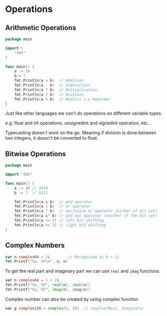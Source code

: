 # Operations

## Arithmetic Operations

```go
package main

import (
    "fmt"
)

func main() {
    a := 10
    b:= 7
    fmt.Println(a + b)  // Addition
    fmt.Println(a - b)  // Subtraction
    fmt.Println(a * b)  // Multiplication
    fmt.Println(a / b)  // Division
    fmt.Println(a % b)  // Modulus i.e Reminder
}
```

Just like other languages we can't do operations on different variable types. 

e.g:
    float and int operations,
    unsignedint and signedint operation,
    etc...

Typecasting doesn't work on the go. Meaning if division is done between two integers, it doesn't be converted to float.

## Bitwise Operations

```go
package main

import "fmt"

func main() {
    a := 10 // 1010
    b := 7  // 0111

    fmt.Println(a & b)  // and operator                                 0010
    fmt.Println(a | b)  // or operator                                  1111
    fmt.Println(a ^ b)  // exclusive or operator (either of bit set)    1101
    fmt.Println(a &^ b) // and not operator (neither of the bit set)    0000
    fmt.Println(a << 3) // left bit shifting                            01010000
    fmt.Println(a >> 3) // right bit shifting                           00000001
}

```

## Complex Numbers

```go
var n complex64 = 2i        // Recognized as 0 + 2i
fmt.Printf("%v, %T\n", n, n)
```

To get the real part and imaginary part we can use `real` and `imag` functions

```go
var n complex64 = 1 + 2i
fmt.Printf("%v, %T", real(n), real(n))
fmt.Printf("%v, %T", imag(n), imag(n))
```

Complex number can also be created by using complex function

```go
var g complex128 = complex(5, 10)  // complex(Real, Imaginary)
```
